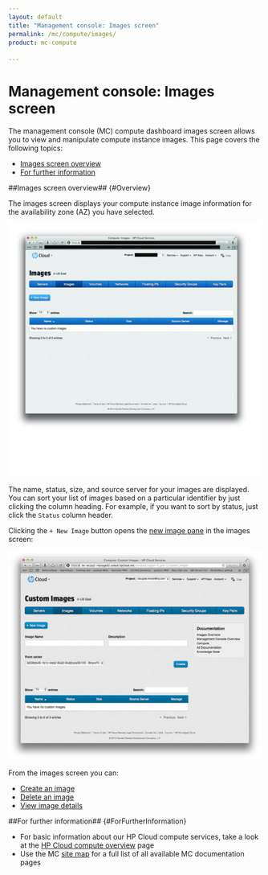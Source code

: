 ```yaml
---
layout: default
title: "Management console: Images screen"
permalink: /mc/compute/images/
product: mc-compute

---
```

# Management console: Images screen

The management console (MC) compute dashboard images screen allows you to view and manipulate compute instance images.  This page covers the following topics:

* [Images screen overview](#Overview)
* [For further information](#ForFurtherInformation)

##Images screen overview## {#Overview}

The images screen displays your compute instance image information for the availability zone (AZ) you have selected.

<img src="media/images-main.jpg" width="580" alt="" />

The name, status, size, and source server for your images are displayed.  You can sort your list of images based on a particular identifier by just clicking the column heading.  For example, if you want to sort by status, just click the `Status` column header.

Clicking the `+ New Image` button opens the [new image pane](/mc/compute/images/manage#Creating) in the images screen:

<img src="media/images-create-pane.png" width="580" alt="" />

From the images screen you can:

* [Create an image](/mc/compute/images/manage#Creating)
* [Delete an image](/mc/compute/images/manage#Deleting)
* [View image details](/mc/compute/images/manage#Viewing)


##For further information## {#ForFurtherInformation}

* For basic information about our HP Cloud compute services, take a look at the [HP Cloud compute overview](/compute/) page
* Use the MC [site map](/mc/sitemap) for a full list of all available MC documentation pages